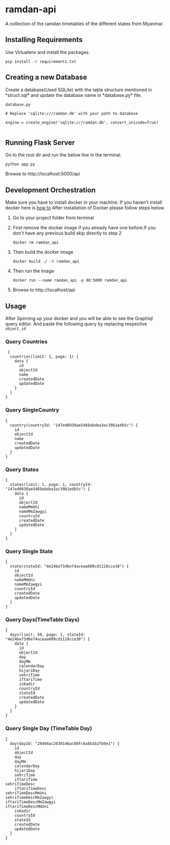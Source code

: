 

# ramdan-api  
A collection of the ramdan timetables of the different states from Myanmar.
  
  
## Installing Requirements  
Use Virtualenv and install the packages.  
```  
pip install -r requirements.txt  
```  
## Creating a new Database  
Create a database(Used SQLite) with the table structure mentioned in *struct.sql\* and update the database name in *database.py\* file.  
```  
database.py  
  
# Replace 'sqlite:///ramdan.db' with your path to database  
  
engine = create_engine('sqlite:///ramdan.db', convert_unicode=True)  
  
```
## Running Flask Server  
Go to the root dir and run the below line in the terminal.  
```  
python app.py  
```  
Browse to http://localhost:5000/api

## Development Orchestration
Make sure you have to install docker in your machine.
If you haven't install docker here is [how to](https://docs.docker.com/get-started/) 
After installation of Docker please follow steps below.
1. Go to your project folder from terminal 
 2. First remove the docker image if you already have one before.If you don't have any previous build skip directly to step 2

	```
	docker rm ramdan_api 
	```
	
3. Then build the docker image 
	```
	docker build ./ -t ramdan_api
	```
4. Then run the image
	```
	docker run --name ramdan_api -p 80:5000 ramdan_api
	```
5. Browse to http://localhost/api


## Usage
After Spinning up your docker and you will be able to see the Graphiql query editor. And paste the following query by replacing respective `object_id`

### Query Countries

 

     {
      countries(limit: 1, page: 1) {
        data {
          id
          objectId
          name
          createdDate
          updatedDate
        }
      }
    }

### Query SingleCountry

    {
      country(countryId: "147ed0930ae5469abdea3ac39b1edb5c") {
        id
        objectId
        name
        createdDate
        updatedDate
      }
    }
### Query States

    {
      states(limit: 1, page: 1, countryId: "147ed0930ae5469abdea3ac39b1edb5c") {
        data {
          id
          objectId
          nameMmUni
          nameMmZawgyi
          countryId
          createdDate
          updatedDate
        }
      }
    }
 ### Query Single State
 

    {
      state(stateId: "4e24be73d6e74aceaa609cd1118cce38") {
        id
        objectId
        nameMmUni
        nameMmZawgyi
        countryId
        createdDate
        updatedDate
      }
    }
### Query Days(TimeTable Days)

    {
      days(limit: 50, page: 1, stateId: "4e24be73d6e74aceaa609cd1118cce38") {
        data {
          id
          objectId
          day
          dayMm
          calendarDay
          hijariDay
          sehriTime
          iftariTime
          isKadir
          countryId
          stateId
          createdDate
          updatedDate
        }
      }
    }
### Query Single  Day (TimeTable Day)

    {
      day(dayId: "28494ac2030146ac80fc6a8b1b2fb9e1") {
        id
        objectId
        day
        dayMm
        calendarDay
        hijariDay
        sehriTime
        iftariTime
	sehriTimeDesc
        iftariTimeDesc
	sehriTimeDescMmUni
	sehriTimeDescMmZawgyi
	iftariTimeDescMmZawgyi
	iftariTimeDescMmUni
        isKadir
        countryId
        stateId
        createdDate
        updatedDate
      }
    }


